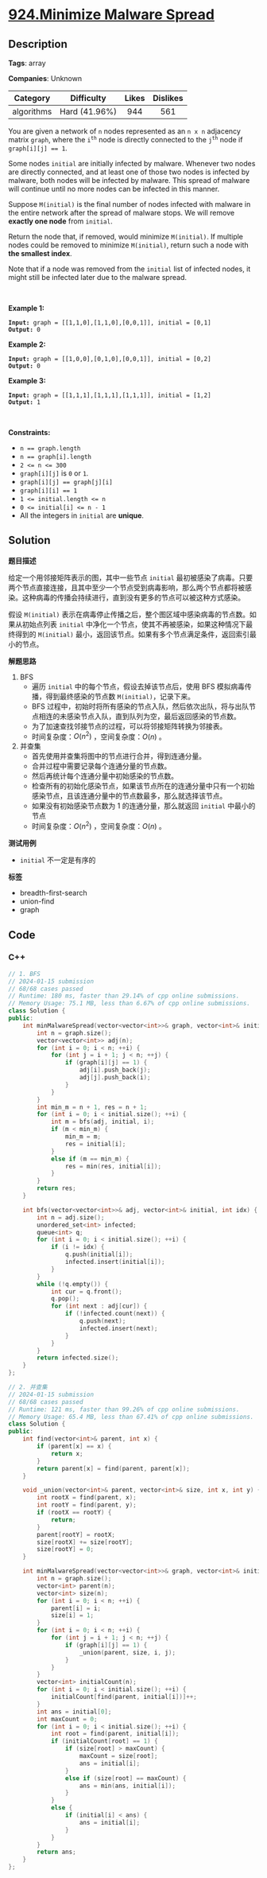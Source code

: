 # [924.Minimize Malware Spread](https://leetcode.com/problems/minimize-malware-spread/description/)

## Description

**Tags**: array

**Companies**: Unknown

|  Category  |  Difficulty   | Likes | Dislikes |
| :--------: | :-----------: | :---: | :------: |
| algorithms | Hard (41.96%) |  944  |   561    |

<p>You are given a network of <code>n</code> nodes represented as an <code>n x n</code> adjacency matrix <code>graph</code>, where the <code>i<sup>th</sup></code> node is directly connected to the <code>j<sup>th</sup></code> node if <code>graph[i][j] == 1</code>.</p>
<p>Some nodes <code>initial</code> are initially infected by malware. Whenever two nodes are directly connected, and at least one of those two nodes is infected by malware, both nodes will be infected by malware. This spread of malware will continue until no more nodes can be infected in this manner.</p>
<p>Suppose <code>M(initial)</code> is the final number of nodes infected with malware in the entire network after the spread of malware stops. We will remove <strong>exactly one node</strong> from <code>initial</code>.</p>
<p>Return the node that, if removed, would minimize <code>M(initial)</code>. If multiple nodes could be removed to minimize <code>M(initial)</code>, return such a node with <strong>the smallest index</strong>.</p>
<p>Note that if a node was removed from the <code>initial</code> list of infected nodes, it might still be infected later due to the malware spread.</p>
<p>&nbsp;</p>
<p><strong class="example">Example 1:</strong></p>
<pre><code><strong>Input:</strong> graph = [[1,1,0],[1,1,0],[0,0,1]], initial = [0,1]
<strong>Output:</strong> 0</code></pre><p><strong class="example">Example 2:</strong></p>
<pre><code><strong>Input:</strong> graph = [[1,0,0],[0,1,0],[0,0,1]], initial = [0,2]
<strong>Output:</strong> 0</code></pre><p><strong class="example">Example 3:</strong></p>
<pre><code><strong>Input:</strong> graph = [[1,1,1],[1,1,1],[1,1,1]], initial = [1,2]
<strong>Output:</strong> 1</code></pre>
<p>&nbsp;</p>
<p><strong>Constraints:</strong></p>
<ul>
  <li><code>n == graph.length</code></li>
  <li><code>n == graph[i].length</code></li>
  <li><code>2 &lt;= n &lt;= 300</code></li>
  <li><code>graph[i][j]</code> is <code>0</code> or <code>1</code>.</li>
  <li><code>graph[i][j] == graph[j][i]</code></li>
  <li><code>graph[i][i] == 1</code></li>
  <li><code>1 &lt;= initial.length &lt;= n</code></li>
  <li><code>0 &lt;= initial[i] &lt;= n - 1</code></li>
  <li>All the integers in <code>initial</code> are <strong>unique</strong>.</li>
</ul>

## Solution

**题目描述**

给定一个用邻接矩阵表示的图，其中一些节点 `initial` 最初被感染了病毒。只要两个节点直接连接，且其中至少一个节点受到病毒影响，那么两个节点都将被感染。这种病毒的传播会持续进行，直到没有更多的节点可以被这种方式感染。

假设 `M(initial)` 表示在病毒停止传播之后，整个图区域中感染病毒的节点数。如果从初始点列表 `initial` 中净化一个节点，使其不再被感染，如果这种情况下最终得到的 `M(initial)` 最小，返回该节点。如果有多个节点满足条件，返回索引最小的节点。

**解题思路**

1. BFS
   - 遍历 `initial` 中的每个节点，假设去掉该节点后，使用 BFS 模拟病毒传播，得到最终感染的节点数 `M(initial)`，记录下来。
   - BFS 过程中，初始时将所有感染的节点入队，然后依次出队，将与出队节点相连的未感染节点入队，直到队列为空，最后返回感染的节点数。
   - 为了加速查找邻接节点的过程，可以将邻接矩阵转换为邻接表。
   - 时间复杂度：$O(n^2)$ ，空间复杂度：$O(n)$ 。
2. 并查集
   - 首先使用并查集将图中的节点进行合并，得到连通分量。
   - 合并过程中需要记录每个连通分量的节点数。
   - 然后再统计每个连通分量中初始感染的节点数。
   - 检查所有的初始化感染节点，如果该节点所在的连通分量中只有一个初始感染节点，且该连通分量中的节点数最多，那么就选择该节点。
   - 如果没有初始感染节点数为 1 的连通分量，那么就返回 `initial` 中最小的节点
   - 时间复杂度：$O(n^2)$ ，空间复杂度：$O(n)$ 。

**测试用例**

- `initial` 不一定是有序的

**标签**

- breadth-first-search
- union-find
- graph

<!-- code start -->
## Code

### C++

```cpp
// 1. BFS
// 2024-01-15 submission
// 68/68 cases passed
// Runtime: 180 ms, faster than 29.14% of cpp online submissions.
// Memory Usage: 75.1 MB, less than 6.67% of cpp online submissions.
class Solution {
public:
    int minMalwareSpread(vector<vector<int>>& graph, vector<int>& initial) {
        int n = graph.size();
        vector<vector<int>> adj(n);
        for (int i = 0; i < n; ++i) {
            for (int j = i + 1; j < n; ++j) {
                if (graph[i][j] == 1) {
                    adj[i].push_back(j);
                    adj[j].push_back(i);
                }
            }
        }
        int min_m = n + 1, res = n + 1;
        for (int i = 0; i < initial.size(); ++i) {
            int m = bfs(adj, initial, i);
            if (m < min_m) {
                min_m = m;
                res = initial[i];
            }
            else if (m == min_m) {
                res = min(res, initial[i]);
            }
        }
        return res;
    }

    int bfs(vector<vector<int>>& adj, vector<int>& initial, int idx) {
        int n = adj.size();
        unordered_set<int> infected;
        queue<int> q;
        for (int i = 0; i < initial.size(); ++i) {
            if (i != idx) {
                q.push(initial[i]);
                infected.insert(initial[i]);
            }
        }
        while (!q.empty()) {
            int cur = q.front();
            q.pop();
            for (int next : adj[cur]) {
                if (!infected.count(next)) {
                    q.push(next);
                    infected.insert(next);
                }
            }
        }
        return infected.size();
    }
};
```

```cpp
// 2. 并查集
// 2024-01-15 submission
// 68/68 cases passed
// Runtime: 121 ms, faster than 99.26% of cpp online submissions.
// Memory Usage: 65.4 MB, less than 67.41% of cpp online submissions.
class Solution {
public:
    int find(vector<int>& parent, int x) {
        if (parent[x] == x) {
            return x;
        }
        return parent[x] = find(parent, parent[x]);
    }

    void _union(vector<int>& parent, vector<int>& size, int x, int y) {
        int rootX = find(parent, x);
        int rootY = find(parent, y);
        if (rootX == rootY) {
            return;
        }
        parent[rootY] = rootX;
        size[rootX] += size[rootY];
        size[rootY] = 0;
    }

    int minMalwareSpread(vector<vector<int>>& graph, vector<int>& initial) {
        int n = graph.size();
        vector<int> parent(n);
        vector<int> size(n);
        for (int i = 0; i < n; ++i) {
            parent[i] = i;
            size[i] = 1;
        }
        for (int i = 0; i < n; ++i) {
            for (int j = i + 1; j < n; ++j) {
                if (graph[i][j] == 1) {
                    _union(parent, size, i, j);
                }
            }
        }
        vector<int> initialCount(n);
        for (int i = 0; i < initial.size(); ++i) {
            initialCount[find(parent, initial[i])]++;
        }
        int ans = initial[0];
        int maxCount = 0;
        for (int i = 0; i < initial.size(); ++i) {
            int root = find(parent, initial[i]);
            if (initialCount[root] == 1) {
                if (size[root] > maxCount) {
                    maxCount = size[root];
                    ans = initial[i];
                }
                else if (size[root] == maxCount) {
                    ans = min(ans, initial[i]);
                }
            }
            else {
                if (initial[i] < ans) {
                    ans = initial[i];
                }
            }
        }
        return ans;
    }
};
```

<!-- code end -->
